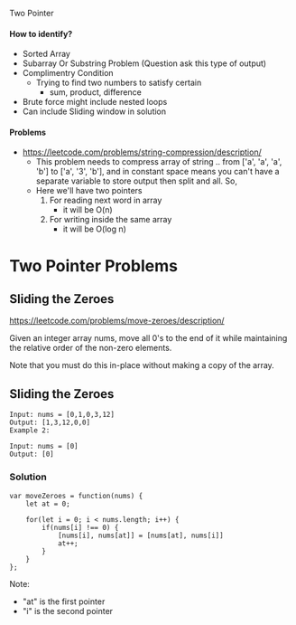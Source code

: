 Two Pointer

#### How to identify?
- Sorted Array
- Subarray Or Substring Problem (Question ask this type of output)
- Complimentry Condition
	- Trying to find two numbers to satisfy certain
		- sum, product, difference
- Brute force might include nested loops
- Can include Sliding window in solution


#### Problems
- https://leetcode.com/problems/string-compression/description/
	- This problem needs to compress array of string .. from ['a', 'a', 'a', 'b'] to ['a', '3', 'b'], and in constant space means you can't have a separate variable to store output then split and all. So,
	- Here we'll have two pointers
		1. For reading next word in array
			- it will be O(n)
		2. For writing inside the same array
			- it will be O(log n)

# Two Pointer Problems
## Sliding the Zeroes
https://leetcode.com/problems/move-zeroes/description/

Given an integer array nums, move all 0's to the end of it
	while maintaining the relative order of the non-zero elements.

Note that you must do this in-place without making a copy of the array.
## Sliding the Zeroes
```
Input: nums = [0,1,0,3,12]
Output: [1,3,12,0,0]
Example 2:

Input: nums = [0]
Output: [0]
```
### Solution
```
var moveZeroes = function(nums) {
    let at = 0;

    for(let i = 0; i < nums.length; i++) {
        if(nums[i] !== 0) {
            [nums[i], nums[at]] = [nums[at], nums[i]]
            at++;
        }
    }
};
```
Note:
- "at" is the first pointer
- "i" is the second pointer

